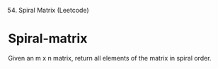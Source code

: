54. Spiral Matrix
(Leetcode)
# Spiral-matrix
Given an m x n matrix, return all elements of the matrix in spiral order.
